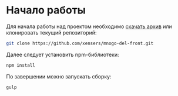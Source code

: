 # Начало работы

Для начала работы над проектом необходимо [скачать архив](https://github.com/xensers/mnogo-del-front/archive/master.zip) или клонировать текущий репозиторий:

```bash
git clone https://github.com/xensers/mnogo-del-front.git
```

Далее следует установить npm-библиотеки:

```bash
npm install
```

По завершении можно запускать сборку:

```bash
gulp
```
